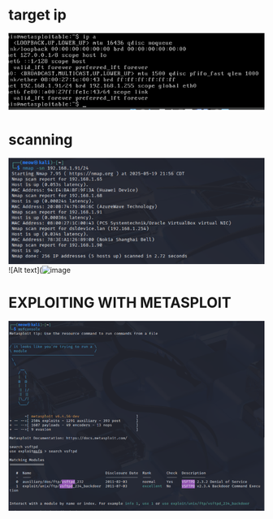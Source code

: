# target ip
![Alt text](https://github.com/madinateymurova/cyberlab5/blob/main/Screenshot%202025-05-19%20194751.png?raw=true)
# scanning 
![Alt text](https://github.com/madinateymurova/cyberlab5/blob/main/Screenshot%202025-05-19%20203141.png?raw=true)
![Alt text](![image](https://github.com/user-attachments/assets/581e33b4-e01d-4d91-8b9c-17877e99b5ca)
# EXPLOITING WITH METASPLOIT
![Alt text](https://github.com/madinateymurova/cyberlab5/blob/main/Screenshot%202025-05-19%20204820.png?raw=true)
